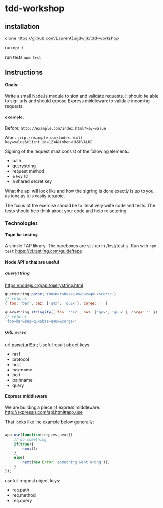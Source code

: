 # tdd-workshop

## installation

clone https://github.com/LaurentZuijdwijk/tdd-workshop

run ```npm i```

run tests ```npm test```

## Instructions

#### Goals:
Write a small NodeJs module to sign and validate requests. It should be able to sign urls and should expose Express middleware to validate incoming requests. 

#### example:

Before: ```http://example.com/index.html?key=value```

After: ```http://example.com/index.html?key=value&client_id=1234&token=HASHVALUE```

Signing of the request must consist of the following elements:

* path
* querystring
* request method
* a key ID
* a shared secret key 

What the api will look like and how the signing is done exactly is up to you, as long as it is easily testable.

The focus of the exercise should be to iteratively write code and tests. The tests should help think about your code and help refactoring. 

### Technologies

#### Tape for testing
A simple TAP library. The barebones are set-up in /test/test.js. Run with ```npm test```
https://ci.testling.com/guide/tape

#### Node API's that are useful 
##### querystring
https://nodejs.org/api/querystring.html
```javascript
querystring.parse('foo=bar&baz=qux&baz=quux&corge')
// returns
{ foo: 'bar', baz: ['qux', 'quux'], corge: '' }

querystring.stringify({ foo: 'bar', baz: ['qux', 'quux'], corge: '' })
// returns
'foo=bar&baz=qux&baz=quux&corge='
```

##### URL parse

url.parse(urlStr);
Useful result object keys:
* href
* protocol
* host
* hostname
* port
* pathname
* query

#### Express middleware
We are building a piece of express middleware.  
http://expressjs.com/api.html#app.use


That looks like the example below generally:

```javascript

app.use(function(req,res,next){
	// do something
	if(true){
		next();
	}
	else{
		next(new Error('something went wrong'));
	}
});

```

usefull request object keys:

* req.path
* req.method
* req.query








